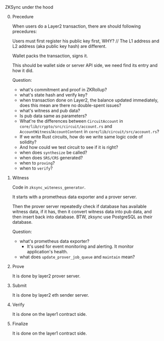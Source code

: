 ZKSync under the hood

0. Precedure

   When users do a Layer2 transaction, there are should following precedures:

   Users must first register his public key first, WHY? // The L1 address and L2 address (aka public key hash) are
   different.

   Wallet packs the transaction, signs it.

   This should be wallet side or server API side, we need find its entry and how it did.

   Question:

   - what's commitment and proof in ZKRollup?
   - what's state hash and verify key?
   - when transaction done on Layer2, the balance updated immediately, does this mean are there no double-spent issues?
   - what's witness and pub data?
   - Is pub data same as parameters?
   - What're the differences between `CircuitAccount` in `core/lib/crypto/src/circuit/account.rs` and
     `AccountWitness`/`AccountContent` in `core/lib/circuit/src/account.rs`?
   - If we write Rust circuits, how do we write same logic code of solidity?
   - And how could we test circuit to see if it is right?
   - when does `synthesize` be called?
   - when does `SRS/CRS` generated?
   - when to `proving`?
   - when to `verify`?

1. Witness

   Code in `zksync_witeness_generator`.

   It starts with a prometheus data exporter and a prover server.

   Then the prover server repeatedly check if database has available witness data, if it has, then it convert witness
   data into pub data, and then insert back into database. BTW, zksync use PostgreSQL as their database.

   Question:

   - what's prometheus data exporter?
     - It's used for event monitoring and alerting. It monitor application's health.
   - what does `update_prover_job_queue` and `maintain` mean?

2. Prove

   It is done by layer2 prover server.

3. Submit

   It is done by layer2 eth sender server.

4. Verify

   It is done on the layer1 contract side.

5. Finalize

   It is done on the layer1 contract side.
